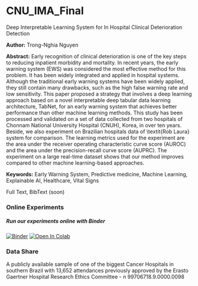 # CNU_IMA_Final
Deep Interpretable Learning System for In Hospital Clinical Deterioration Detection

**Author:** Trong-Nghia Nguyen

**Abstract:** Early recognition of clinical deterioration is one of the key steps to reducing inpatient morbidity and mortality. In recent years, the early warning system (EWS) was considered the most effective method for this problem. It has been widely integrated and applied in hospital systems. Although the traditional early warning systems have been widely applied, they still contain many drawbacks, such as the high false warning rate and low sensitivity. This paper proposed a strategy that involves a deep learning approach based on a novel interpretable deep tabular data learning architecture, TabNet, for an early warning system that achieves better performance than other machine learning methods. This study has been processed and validated on a set of data collected from two hospitals of Chonnam National University Hospital (CNUH), Korea, in over ten years. Beside, we also experiment on Brazilian hospitals data of \textit{Rob Laura} system for comparison. The learning metrics used for the experiment are the area under the receiver operating characteristic curve score (AUROC) and the area under the precision-recall curve score (AUPRC). The experiment on a large real-time dataset shows that our method improves compared to other machine learning-based approaches.

**Keywords:** Early Warning System, Predictive medicine, Machine Learning, Explainable AI, Healthcare, Vital Signs

Full Text, BibText (soon)

### Online Experiments
##### Run our experiments online with Binder
[![Binder](https://mybinder.org/badge.svg)](https://mybinder.org/v2/gh/laura-health/cbms2020/master)
[![Open In Colab](https://colab.research.google.com/assets/colab-badge.svg)](https://colab.research.google.com/github/laura-health/cbms2020/blob/master/colab_experiments.ipynb)

### Data Share
A publicly available sample of one of the biggest Cancer Hospitals in southern Brazil with 13,652 attendances previously approved by the Erasto Gaertner Hospital Research Ethics Committee - n 99706718.9.0000.0098
